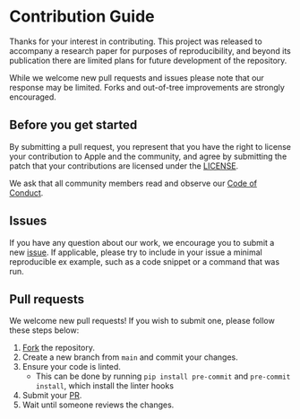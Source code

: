 # Contribution Guide

Thanks for your interest in contributing. This project was released to accompany a research paper for purposes of
reproducibility, and beyond its publication there are limited plans for future development of the repository.

While we welcome new pull requests and issues please note that our response may be limited. Forks and out-of-tree
improvements are strongly encouraged.

## Before you get started

By submitting a pull request, you represent that you have the right to license your contribution to Apple and
the community, and agree by submitting the patch that your contributions are licensed under the [LICENSE](LICENSE).

We ask that all community members read and observe our [Code of Conduct](CODE_OF_CONDUCT.md).

## Issues

If you have any question about our work, we encourage you to submit a new
[issue](https://github.com/apple/ml-aim/issues/new). If applicable, please try to include in your issue
a minimal reproducible ex  example, such as a code snippet or a command that was run.

## Pull requests

We welcome new pull requests! If you wish to submit one, please follow these steps below:

1. [Fork](https://github.com/apple/ml-aim/fork) the repository.
2. Create a new branch from `main` and commit your changes.
3. Ensure your code is linted.
   - This can be done by running `pip install pre-commit` and `pre-commit install`, which install the linter hooks
4. Submit your [PR](https://github.com/apple/ml-aim/compare).
5. Wait until someone reviews the changes.
